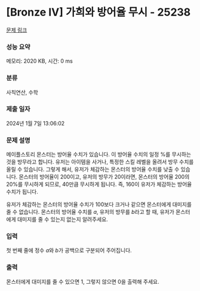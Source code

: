 # [Bronze IV] 가희와 방어율 무시 - 25238 

[문제 링크](https://www.acmicpc.net/problem/25238) 

### 성능 요약

메모리: 2020 KB, 시간: 0 ms

### 분류

사칙연산, 수학

### 제출 일자

2024년 1월 7일 13:06:02

### 문제 설명

<p>메이플스토리 몬스터는 방어율 수치가 있습니다. 이 방어율 수치의 일정 %를 무시하는 것을 방무라고 합니다. 유저는 아이템을 사거나, 특정한 스킬 레벨을 올려서 방무 수치를 올릴 수 있습니다. 그렇게 해서, 유저가 체감하는 몬스터의 방어율 수치를 낮출 수 있습니다. 몬스터의 방어율이 200이고, 유저의 방무가 20이라면, 몬스터의 방어율 200의 20%를 무시하게 되므로, 40만큼 무시하게 됩니다. 즉, 160이 유저가 체감하는 방어율 수치가 됩니다.</p>

<p>유저가 체감하는 몬스터의 방어율 수치가 100보다 크거나 같으면 몬스터에게 대미지를 줄 수 없습니다. 몬스터의 방어율 수치를 <em>a</em>, 유저의 방무를 <em>b</em>라고 할 때, 유저가 몬스터에게 대미지를 줄 수 있는지 없는지 알려주세요.  </p>

### 입력 

 <p>첫 번째 줄에 정수 <em>a</em>와 <em>b</em>가 공백으로 구분되어 주어집니다.</p>

### 출력 

 <p>몬스터에게 대미지를 줄 수 있으면 1, 그렇지 않으면 0을 출력해 주세요.</p>

